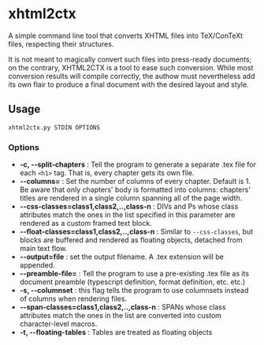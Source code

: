 xhtml2ctx
=========

A simple command line tool that converts XHTML files into TeX/ConTeXt files, respecting their structures. 

It is not meant to magically convert such files into press-ready documents; on the contrary, XHTML2CTX is
a tool to ease such conversion. While most conversion results will compile correctly, the authow must 
nevertheless add its own flair to produce a final document with the desired layout and style. 

## Usage

`xhtml2ctx.py STDIN OPTIONS`

### Options

* __-c, --split-chapters__ : Tell the program to generate a separate .tex file for each `<h1>` tag. That is, every chapter gets its own file. 
* __--columns=<number>__ : Set the number of columns of every chapter. Default is 1. Be aware that only chapters' body is formatted into columns: chapters' titles are rendered in a single column spanning all of the page width. 
* __--css-classes=class1,class2,..,class-n__ : DIVs and Ps whose class attributes match the ones in the list specified in this parameter are rendered as a custom framed text block. 
* __--float-classes=class1,class2,..,class-n__ : Similar to `--css-classes`, but blocks are buffered and rendered as floating objects, detached from main text flow. 
* __--output=file__ : set the output filename. A .tex extension will be appended. 
* __--preamble-file=<file>__ : Tell the program to use a pre-existing .tex file as its document preamble (typescript definition, format definition, etc. etc.)
* __-s, --columnset__ : this flag tells the program to use columnsets instead of columns when rendering files. 
* __--span-classes=class1,class2,..,class-n__ : SPANs whose class attributes match the ones in the list are converted into custom character-level macros. 
* __-t, --floating-tables__ : Tables are treated as floating objects



